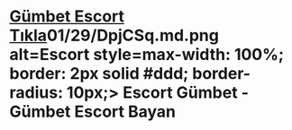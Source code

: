 # <a href=https://askdoluanlar.xyz/bizim>Gümbet Escort Tıkla</a>01/29/DpjCSq.md.png alt=Escort style=max-width: 100%; border: 2px solid #ddd; border-radius: 10px;> Escort Gümbet - Gümbet Escort Bayan
